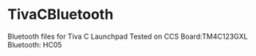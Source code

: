 # TivaCBluetooth
Bluetooth files for Tiva C Launchpad
Tested on CCS
Board:TM4C123GXL
Bluetooth: HC05
